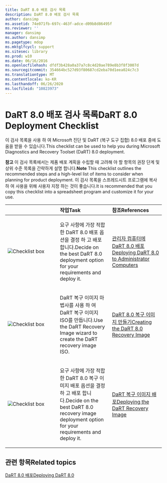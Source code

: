 ```yaml
---
title: DaRT 8.0 배포 검사 목록
description: DaRT 8.0 배포 검사 목록
author: dansimp
ms.assetid: 74e071fb-697c-463f-adce-d09b8d86495f
ms.reviewer: ''
manager: dansimp
ms.author: dansimp
ms.pagetype: mdop
ms.mktglfcycl: support
ms.sitesec: library
ms.prod: w10
ms.date: 06/16/2016
ms.openlocfilehash: dfdf3b428a0a37a7c8c4d20ae789e8b3f8f3007d
ms.sourcegitcommit: 354664bc527d93f80687cd2eba70d1eea024c7c3
ms.translationtype: MT
ms.contentlocale: ko-KR
ms.lasthandoff: 06/26/2020
ms.locfileid: "10823973"
---
```

# <span data-ttu-id="9d0c7-103">DaRT 8.0 배포 검사 목록</span><span class="sxs-lookup"><span data-stu-id="9d0c7-103">DaRT 8.0 Deployment Checklist</span></span>


<span data-ttu-id="9d0c7-104">이 검사 목록을 사용 하 여 Microsoft 진단 및 DaRT (복구 도구 집합) 8.0 배포 중에 도움을 받을 수 있습니다.</span><span class="sxs-lookup"><span data-stu-id="9d0c7-104">This checklist can be used to help you during Microsoft Diagnostics and Recovery Toolset (DaRT) 8.0 deployment.</span></span>

<span data-ttu-id="9d0c7-105">**참고**  이 검사 목록에서는 제품 배포 계획을 수립할 때 고려해 야 할 항목의 권장 단계 및 상위 수준 목록을 간략하게 설명 합니다.</span><span class="sxs-lookup"><span data-stu-id="9d0c7-105">**Note** This checklist outlines the recommended steps and a high-level list of items to consider when planning for product deployment.</span></span> <span data-ttu-id="9d0c7-106">이 검사 목록을 스프레드시트 프로그램에 복사 하 여 사용을 위해 사용자 지정 하는 것이 좋습니다.</span><span class="sxs-lookup"><span data-stu-id="9d0c7-106">It is recommended that you copy this checklist into a spreadsheet program and customize it for your use.</span></span>

 

<table>
<colgroup>
<col width="33%" />
<col width="33%" />
<col width="33%" />
</colgroup>
<thead>
<tr class="header">
<th align="left"></th>
<th align="left"><span data-ttu-id="9d0c7-107">작업</span><span class="sxs-lookup"><span data-stu-id="9d0c7-107">Task</span></span></th>
<th align="left"><span data-ttu-id="9d0c7-108">참조</span><span class="sxs-lookup"><span data-stu-id="9d0c7-108">References</span></span></th>
</tr>
</thead>
<tbody>
<tr class="odd">
<td align="left"><img src="images/checklistbox.gif" alt="Checklist box" /></td>
<td align="left"><p><span data-ttu-id="9d0c7-109">요구 사항에 가장 적합 한 DaRT 8.0 배포 옵션을 결정 하 고 배포 합니다.</span><span class="sxs-lookup"><span data-stu-id="9d0c7-109">Decide on the best DaRT 8.0 deployment option for your requirements and deploy it.</span></span></p></td>
<td align="left"><p><a href="deploying-dart-80-to-administrator-computers-dart-8.md" data-raw-source="[Deploying DaRT 8.0 to Administrator Computers](deploying-dart-80-to-administrator-computers-dart-8.md)"><span data-ttu-id="9d0c7-110">관리자 컴퓨터에 DaRT 8.0 배포</span><span class="sxs-lookup"><span data-stu-id="9d0c7-110">Deploying DaRT 8.0 to Administrator Computers</span></span></a></p></td>
</tr>
<tr class="even">
<td align="left"><img src="images/checklistbox.gif" alt="Checklist box" /></td>
<td align="left"><p><span data-ttu-id="9d0c7-111">DaRT 복구 이미지 마법사를 사용 하 여 DaRT 복구 이미지 ISO를 만듭니다.</span><span class="sxs-lookup"><span data-stu-id="9d0c7-111">Use the DaRT Recovery Image wizard to create the DaRT recovery image ISO.</span></span></p></td>
<td align="left"><p><a href="creating-the-dart-80-recovery-image-dart-8.md" data-raw-source="[Creating the DaRT 8.0 Recovery Image](creating-the-dart-80-recovery-image-dart-8.md)"><span data-ttu-id="9d0c7-112">DaRT 8.0 복구 이미지 만들기</span><span class="sxs-lookup"><span data-stu-id="9d0c7-112">Creating the DaRT 8.0 Recovery Image</span></span></a></p></td>
</tr>
<tr class="odd">
<td align="left"><img src="images/checklistbox.gif" alt="Checklist box" /></td>
<td align="left"><p><span data-ttu-id="9d0c7-113">요구 사항에 가장 적합 한 DaRT 8.0 복구 이미지 배포 옵션을 결정 하 고 배포 합니다.</span><span class="sxs-lookup"><span data-stu-id="9d0c7-113">Decide on the best DaRT 8.0 recovery image deployment option for your requirements and deploy it.</span></span></p></td>
<td align="left"><p><a href="deploying-the-dart-recovery-image-dart-8.md" data-raw-source="[Deploying the DaRT Recovery Image](deploying-the-dart-recovery-image-dart-8.md)"><span data-ttu-id="9d0c7-114">DaRT 복구 이미지 배포</span><span class="sxs-lookup"><span data-stu-id="9d0c7-114">Deploying the DaRT Recovery Image</span></span></a></p></td>
</tr>
</tbody>
</table>

 

## <span data-ttu-id="9d0c7-115">관련 항목</span><span class="sxs-lookup"><span data-stu-id="9d0c7-115">Related topics</span></span>


[<span data-ttu-id="9d0c7-116">DaRT 8.0 배포</span><span class="sxs-lookup"><span data-stu-id="9d0c7-116">Deploying DaRT 8.0</span></span>](deploying-dart-80-dart-8.md)

 

 





